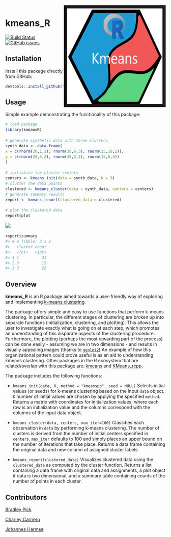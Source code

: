 
<img src="docs/images/logo_R_crop.png" align="right" border = "10" width="300" height="300"/>

# kmeans_R

[![Build Status](https://travis-ci.org/UBC-MDS/kmeans_R.svg?branch=master)](https://travis-ci.org/UBC-MDS/kmeans_R)
[![GitHub issues](https://img.shields.io/github/issues/UBC-MDS/kmeans_R.svg)](https://github.com/UBC-MDS/kmeans_R/issues)

## Installation

Install this package directly from GitHub:

``` r
devtools::install_github("UBC-MDS/kmeans_R")
```

## Usage

Simple example demonstrating the functionality of this package:

``` r
# load package                                                   
library(kmeansR)                                                 

# generate synthetic data with three clusters                    
synth_data <- data.frame(                                        
x = c(rnorm(20,1,1), rnorm(30,6,3), rnorm(15,10,2)),             
y = c(rnorm(20,5,2), rnorm(30,2,2), rnorm(15,8,3))               
)                                                                

# initialize the cluster centers                                 
centers <- kmeans_init(data = synth_data, K = 3)                 
# cluster the data points                                        
clustered <- kmeans_cluster(data = synth_data, centers = centers)
# generate summary results                                       
report <- kmeans_report(clustered_data = clustered)              

# plot the clustered data                                        
report$plot                                                      
```

![](https://i.imgur.com/GR92mzl.png)

``` r
report$summary                                                   
#> # A tibble: 3 x 2
#>   cluster count
#>   <fct>   <int>
#> 1 1          31
#> 2 2          12
#> 3 3          22
```

## Overview

**kmeans_R** is an R package aimed towards a user-friendly way of exploring and
implementing [k-means clustering](https://en.wikipedia.org/wiki/K-means_clustering).

The package offers simple and easy to use functions that perform k-means clustering.
In particular, the different stages of clustering are broken up into separate
functions (initialization, clustering, and plotting). This allows the user
to investigate exactly what is going on at each step, which promotes an
understanding of this disparate aspects of the clustering procedure.
Furthermore, the plotting (perhaps the most rewarding part of the process)
can be done easily - assuming we are in two dimensions - and results in
visually appealing images (thanks to [`ggplot2`](http://ggplot2.org/))
An example of how this organizational pattern could prove useful is
as an aid to understanding kmeans clustering. Other packages in the R ecosystem
that are related/overlap with this package are:
[kmeans](https://stat.ethz.ch/R-manual/R-devel/library/stats/html/kmeans.html) and [KMeans_rcpp](https://cran.r-project.org/web/packages/ClusterR/ClusterR.pdf).

The package includes the following functions:

* `kmeans_init(data, K, method = "kmeanspp", seed = NULL)` Selects initial values (or seeds) for k-means clustering based on the input `data` object. `K` number of initial values are chosen by applying the specified `method`. Returns a matrix with coordinates for initialization values, where each row is an initialization value and the columns correspond with the columns of the input data object.

* `kmeans_cluster(data, centers, max_iter=100)` Classifies each observation in `data` by performing k-means clustering. The number of clusters is derived from the number of initial centers specified in `centers`. `max_iter` defaults to 100 and simply places an upper bound on the number of iterations that take place. Returns a data frame containing the original data and new column of assigned cluster labels.

* `kmeans_report(clustered_data)` Visualizes clustered data using the `clustered_data`
as computed by the cluster function. Returns a list containing
a data frame with original data and assignments, a plot object if data is two dimensional,
and a summary table containing counts of the number of points in each cluster.

## Contributors

[Bradley Pick](https://github.com/bradleypick)

[Charley Carriero](https://github.com/charcarr)

[Johannes Harmse](https://github.com/johannesharmse)
